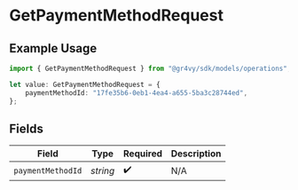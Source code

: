 # GetPaymentMethodRequest

## Example Usage

```typescript
import { GetPaymentMethodRequest } from "@gr4vy/sdk/models/operations";

let value: GetPaymentMethodRequest = {
    paymentMethodId: "17fe35b6-0eb1-4ea4-a655-5ba3c28744ed",
};
```

## Fields

| Field              | Type               | Required           | Description        |
| ------------------ | ------------------ | ------------------ | ------------------ |
| `paymentMethodId`  | *string*           | :heavy_check_mark: | N/A                |